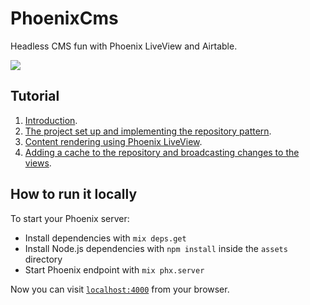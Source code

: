 # PhoenixCms

Headless CMS fun with Phoenix LiveView and Airtable.

![](http://codeloveandboards.com/images/blog/phoenix-cms-1/site-9d4bf02d.jpg)

## Tutorial

1. [Introduction](http://codeloveandboards.com/blog/2020/07/02/headless-cms-fun-with-phoenix-liveview-and-airtable-pt-1).
2. [The project set up and implementing the repository pattern](http://codeloveandboards.com/blog/2020/07/11/headless-cms-fun-with-phoenix-liveview-and-airtable-pt-2).
3. [Content rendering using Phoenix LiveView](http://codeloveandboards.com/blog/2020/07/19/headless-cms-fun-with-phoenix-liveview-and-airtable-pt-3/).
4. [Adding a cache to the repository and broadcasting changes to the views](http://codeloveandboards.com/blog/2020/07/27/headless-cms-fun-with-phoenix-liveview-and-airtable-pt-4/).

## How to run it locally

To start your Phoenix server:

  * Install dependencies with `mix deps.get`
  * Install Node.js dependencies with `npm install` inside the `assets` directory
  * Start Phoenix endpoint with `mix phx.server`

Now you can visit [`localhost:4000`](http://localhost:4000) from your browser.
